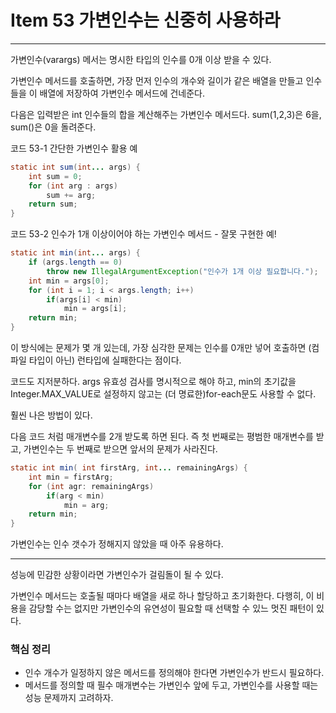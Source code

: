 # Item 53 가변인수는 신중히 사용하라

--------------------------------------------

가변인수(varargs) 메서는 명시한 타입의 인수를 0개 이상 받을 수 있다. 

가변인수 메서드를 호출하면, 가장 먼저 인수의 개수와 길이가 같은 배열을 만들고 인수들을 이 배열에 저장하여 가변인수 메서드에 건네준다. 

다음은 입력받은 int 인수들의 합을 계산해주는 가변인수 메서드다. sum(1,2,3)은 6을, sum()은 0을 돌려준다. 


코드 53-1 간단한 가변인수 활용 예 
``` java
static int sum(int... args) {
    int sum = 0;
    for (int arg : args)
        sum += arg;
    return sum;
}
```

코드 53-2 인수가 1개 이상이어야 하는 가변인수 메서드 - 잘못 구현한 예!
``` java
static int min(int... args) {
    if (args.length == 0)
        throw new IllegalArgumentException("인수가 1개 이상 필요합니다.");
    int min = args[0];
    for (int i = 1; i < args.length; i++)
        if(args[i] < min)
            min = args[i];
    return min;
}
```
이 방식에는 문제가 몇 개 있는데, 가장 심각한 문제는 인수를 0개만 넣어 호출하면 (컴파일 타입이 아닌) 런타입에 실패한다는 점이다. 

코드도 지저분하다. args 유효성 검사를 명시적으로 해야 하고, min의 초기값을 Integer.MAX_VALUE로 설정하지 않고는 (더 명료한)for-each문도 사용할 수 없다. 

훨씬 나은 방법이 있다. 

다음 코드 처럼 매개변수를 2개 받도록 하면 된다. 즉 첫 번째로는 평범한 매개변수를 받고, 가변인수는 두 번째로 받으면 앞서의 문제가 사라진다.  
``` java
static int min( int firstArg, int... remainingArgs) {
    int min = firstArg;
    for (int agr: remainingArgs)
        if(arg < min)
            min = arg;
    return min;
}
```
가변인수는 인수 갯수가 정해지지 않았을 때 아주 유용하다. 

<hr>

성능에 민감한 상황이라면 가변인수가 걸림돌이 될 수 있다. 

가변인수 메서드는 호출될 때마다 배열을 새로 하나 할당하고 초기화한다. 다행히, 이 비용을 감당할 수는 없지만 가변인수의 유연성이 필요할 때 선택할 수 있느 멋진 패턴이 있다. 



### 핵심 정리
- 인수 개수가 일정하지 않은 메서드를 정의해야 한다면 가변인수가 반드시 필요하다. 
- 메서드를 정의할 때 필수 매개변수는 가변인수 앞에 두고, 가변인수를 사용할 때는 성능 문제까지 고려하자. 